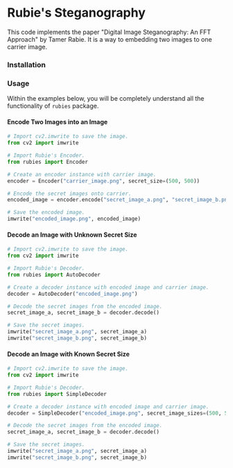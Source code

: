 # Rubie's Steganography
This code implements the paper "Digital Image Steganography: An FFT Approach" by Tamer Rabie. It is a way to embedding two images to one carrier image.

### Installation

### Usage
Within the examples below, you will be completely understand all the functionality of `rubies` package.

#### Encode Two Images into an Image
```python
# Import cv2.imwrite to save the image.
from cv2 import imwrite

# Import Rubie's Encoder.
from rubies import Encoder

# Create an encoder instance with carrier image.
encoder = Encoder("carrier_image.png", secret_size=(500, 500))

# Encode the secret images onto carrier.
encoded_image = encoder.encode("secret_image_a.png", "secret_image_b.png")

# Save the encoded image.
imwrite("encoded_image.png", encoded_image)
```

#### Decode an Image with Unknown Secret Size

```python
# Import cv2.imwrite to save the image.
from cv2 import imwrite

# Import Rubie's Decoder.
from rubies import AutoDecoder

# Create a decoder instance with encoded image and carrier image.
decoder = AutoDecoder("encoded_image.png")

# Decode the secret images from the encoded image.
secret_image_a, secret_image_b = decoder.decode()

# Save the secret images.
imwrite("secret_image_a.png", secret_image_a)
imwrite("secret_image_b.png", secret_image_b)
```

#### Decode an Image with Known Secret Size

```python
# Import cv2.imwrite to save the image.
from cv2 import imwrite

# Import Rubie's Decoder.
from rubies import SimpleDecoder

# Create a decoder instance with encoded image and carrier image.
decoder = SimpleDecoder("encoded_image.png", secret_image_sizes=(500, 500))

# Decode the secret images from the encoded image.
secret_image_a, secret_image_b = decoder.decode()

# Save the secret images.
imwrite("secret_image_a.png", secret_image_a)
imwrite("secret_image_b.png", secret_image_b)
```
